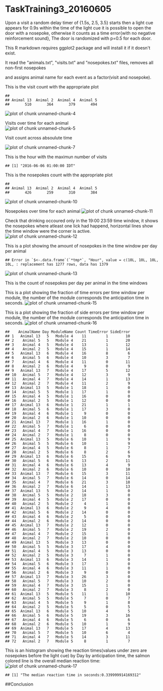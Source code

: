 TaskTraining3_20160605
=======================

Upon a visit a random delay timer of {1.5s, 2.5, 3.5} starts then a light cue appears for 0.9s within the time of the light cue it is possible to open the door with a nosepoke, otherwise it counts as a time error{with no negative reinforcement sound}, The door is randomized with p=0.5 for each door.

This R markdown requires ggplot2 package and will install it if it doesn't exist.  


It read the "animals.txt", "visits.txt" and "nosepokes.txt" files, removes all non-first nosepokes    

and assigns animal name for each event as a factor(visit and nosepoke).  



This is the visit count with the appropriate plot  

```
## 
## Animal 13  Animal 2  Animal 4  Animal 5 
##       510       364       379       494
```

![plot of chunk unnamed-chunk-4](figure/unnamed-chunk-4-1.png)

Visits over time for each animal   
![plot of chunk unnamed-chunk-5](figure/unnamed-chunk-5-1.png)

Visit count across absoulute time  


![plot of chunk unnamed-chunk-7](figure/unnamed-chunk-7-1.png)



This is the hour with the maximun number of visits  

```
## [1] "2016-06-06 01:00:00 IDT"
```


This is the nosepokes count with the appropriate plot 

```
## 
## Animal 13  Animal 2  Animal 4  Animal 5 
##       426       259       310       384
```

![plot of chunk unnamed-chunk-10](figure/unnamed-chunk-10-1.png)


Nosepokes over time for each animal
![plot of chunk unnamed-chunk-11](figure/unnamed-chunk-11-1.png)

Check that drinking occoured only in the 19:00 23:59 time window, it shows the nosepokes where atleast one lick had happend, horizontal lines show the time window were the corner is active.
![plot of chunk unnamed-chunk-12](figure/unnamed-chunk-12-1.png)


This is a plot showing the amount of nosepokes in the time window per day per animal  

```
## Error in `$<-.data.frame`(`*tmp*`, "Hour", value = c(10L, 10L, 10L, 10L, : replacement has 1277 rows, data has 1379
```

![plot of chunk unnamed-chunk-13](figure/unnamed-chunk-13-1.png)

This is the count of nosepokes per day per animal in the time windows


This is a plot showing the fraction of time errors per time window per module,
the number of the module corresponds the anticipation time in seconds.
![plot of chunk unnamed-chunk-15](figure/unnamed-chunk-15-1.png)

This is a plot showing the fraction of side errors per time window per module,
the number of the module corresponds the anticipation time in seconds.
![plot of chunk unnamed-chunk-16](figure/unnamed-chunk-16-1.png)

```
##    AnimalName Day ModuleName Count TimeError SideError
## 1   Animal 13   5   Module 4    11         1        10
## 2    Animal 5   5   Module 4    21         1        20
## 3    Animal 4   5   Module 4    13         1        12
## 4    Animal 2   5   Module 4    15         1        14
## 5   Animal 13   6   Module 4    16         8         6
## 6    Animal 5   6   Module 4    10         3         7
## 7    Animal 4   6   Module 4    11         0        11
## 8    Animal 2   6   Module 4     9         0         9
## 9   Animal 13   7   Module 4    17         5        12
## 10   Animal 5   7   Module 4    12         3         9
## 11   Animal 4   7   Module 4    14         1        13
## 12   Animal 2   7   Module 4    11         2         9
## 13  Animal 13   5   Module 1    18         1         0
## 14   Animal 5   5   Module 1    17         1         0
## 15   Animal 4   5   Module 1    16         0         0
## 16   Animal 2   5   Module 1    12         0         0
## 17  Animal 13   6   Module 1    21         1         1
## 18   Animal 5   6   Module 1    17         3         0
## 19   Animal 4   6   Module 1     9         0         0
## 20   Animal 2   6   Module 1    10         0         0
## 21  Animal 13   7   Module 1    16         1         0
## 22   Animal 5   7   Module 1     6         0         0
## 23   Animal 4   7   Module 1    16         0         0
## 24   Animal 2   7   Module 1     8         0         0
## 25  Animal 13   5   Module 6    10         1         9
## 26   Animal 5   5   Module 6    10         1         9
## 27   Animal 4   5   Module 6     8         1         7
## 28   Animal 2   5   Module 6     8         2         6
## 29  Animal 13   6   Module 6    15         6         9
## 30   Animal 5   6   Module 6    13         2        11
## 31   Animal 4   6   Module 6    13         4         9
## 32   Animal 2   6   Module 6    10         0        10
## 33  Animal 13   7   Module 6    15         3        11
## 34   Animal 5   7   Module 6    14         0        14
## 35   Animal 4   7   Module 6    21         3        18
## 36   Animal 2   7   Module 6    14         1        13
## 37  Animal 13   5   Module 2    14         1         0
## 38   Animal 5   5   Module 2    18         3         0
## 39   Animal 4   5   Module 2    17         0         0
## 40   Animal 2   5   Module 2     4         1         0
## 41  Animal 13   6   Module 2     9         4         0
## 42   Animal 5   6   Module 2    14         0         0
## 43   Animal 4   6   Module 2     5         0         0
## 44   Animal 2   6   Module 2    14         0         0
## 45  Animal 13   7   Module 2    12         0         0
## 46   Animal 5   7   Module 2    19         2         0
## 47   Animal 4   7   Module 2    15         1         0
## 48   Animal 2   7   Module 2    10         0         0
## 49  Animal 13   5   Module 3    13         0         0
## 50   Animal 5   5   Module 3    17         4         0
## 51   Animal 4   5   Module 3    13         0         0
## 52   Animal 2   5   Module 3     7         1         0
## 53  Animal 13   6   Module 3    14         1         0
## 54   Animal 5   6   Module 3    17         3         0
## 55   Animal 4   6   Module 3    11         1         0
## 56   Animal 2   6   Module 3     9         0         0
## 57  Animal 13   7   Module 3    26         3         0
## 58   Animal 5   7   Module 3    10         2         0
## 59   Animal 4   7   Module 3    15         1         0
## 60   Animal 2   7   Module 3     8         2         0
## 61  Animal 13   5   Module 5    11         1        10
## 62   Animal 5   5   Module 5     7         0         7
## 63   Animal 4   5   Module 5     9         1         8
## 64   Animal 2   5   Module 5     5         0         5
## 65  Animal 13   6   Module 5    10         4         5
## 66   Animal 5   6   Module 5    19         3        16
## 67   Animal 4   6   Module 5     6         0         6
## 68   Animal 2   6   Module 5    10         1         9
## 69  Animal 13   7   Module 5    17         4        13
## 70   Animal 5   7   Module 5    10         6         4
## 71   Animal 4   7   Module 5    14         3        11
## 72   Animal 2   7   Module 5     8         1         7
```

This is an histogram showing the reaction times(values under zero are nosepokes before the light cue) by Day by anticipation time, the salmon colored line is the overall median reaction time:
![plot of chunk unnamed-chunk-17](figure/unnamed-chunk-17-1.png)

```
## [1] "The median reaction time in seconds:0.339999914169312"
```




##Conclusion  
